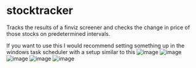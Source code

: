 # stocktracker
Tracks the results of a finviz screener and checks the change in price of those stocks on predetermined intervals.

If you want to use this I would recommend setting something up in the windows task scheduler with a setup similar to this
![image](https://user-images.githubusercontent.com/34106186/163650495-8d88cd0c-f104-466d-aef4-01d3ab4de18c.png)
![image](https://user-images.githubusercontent.com/34106186/163650455-9c632082-da0c-4577-bdf3-c8b7ff8b0d2b.png)
![image](https://user-images.githubusercontent.com/34106186/163650471-7f36940a-24a1-421f-ad0b-4081ee2859ed.png)
![image](https://user-images.githubusercontent.com/34106186/163650504-84bd7fd2-d3cb-45b1-80af-ca6534deecba.png)
![image](https://user-images.githubusercontent.com/34106186/163650515-0a455ac5-6509-47cb-9d7b-65ce5b394579.png)
